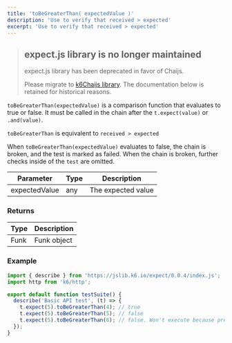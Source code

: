 ```yaml
---
title: 'toBeGreaterThan( expectedValue )'
description: 'Use to verify that received > expected'
excerpt: 'Use to verify that received > expected'
---
```


<Blockquote mod="warning">

## expect.js library is no longer maintained
expect.js library has been deprecated in favor of Chaijs. 

Please migrate to [k6Chaijs library](/javascript-api/jslib/k6chaijs). The documentation below is retained for historical reasons.

</Blockquote>


`toBeGreaterThan(expectedValue)` is a comparison function that evaluates to true or false. It must be called in the chain after the `t.expect(value)` or `.and(value)`. 

`toBeGreaterThan` is equivalent to `received > expected`

When `toBeGreaterThan(expectedValue)` evaluates to false, the chain is broken, and the test is marked as failed. When the chain is broken, further checks inside of the `test` are omitted. 


| Parameter      | Type   | Description                                                                          |
| -------------- | ------ | ------------------------------------------------------------------------------------ |
| expectedValue  | any    | The expected value |


### Returns

| Type   | Description                     |
| ------ | ------------------------------- |
| Funk   | Funk object |

### Example

<CodeGroup labels={[]}>

```javascript
import { describe } from 'https://jslib.k6.io/expect/0.0.4/index.js';
import http from 'k6/http';

export default function testSuite() {
  describe('Basic API test', (t) => {
    t.expect(5).toBeGreaterThan(4); // true
    t.expect(5).toBeGreaterThan(5); // false
    t.expect(5).toBeGreaterThan(6); // false. Won't execute because previous statement was false
  });
}
```

</CodeGroup>
